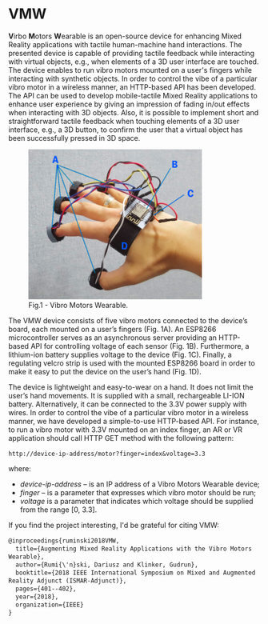 # VMW
**V**irbo **M**otors **W**earable is an open-source device for enhancing Mixed Reality applications with tactile human-machine hand interactions. The presented device is capable of providing tactile feedback while interacting with virtual objects, e.g., when elements of a 3D user interface are touched. The device enables to run vibro motors mounted on a user's fingers while interacting with synthetic objects.
In order to control the vibe of a particular vibro motor in a wireless manner, an HTTP-based API has been developed. 
The API can be used to develop mobile-tactile Mixed Reality applications to enhance user experience by giving an impression of fading in/out effects when interacting with 3D objects. Also, it is possible to implement short and straightforward tactile feedback when touching elements of a 3D user interface, e.g., a 3D button, to confirm the user that a virtual object has been successfully pressed in 3D space.

<figure>
  <img height="300" src="/Publication/Figures/device_blue.png?raw=true">
  <figcaption>Fig.1 - Vibro Motors Wearable.</figcaption>
</figure>

The VMW device consists of five vibro motors connected to the device’s board, each mounted on a user’s fingers (Fig. 1A). An ESP8266 microcontroller serves as an asynchronous server providing an HTTP-based API for controlling voltage of each sensor (Fig. 1B). Furthermore, a lithium-ion battery supplies voltage to the device (Fig. 1C). Finally, a regulating velcro strip is used with the mounted ESP8266 board in order to make it easy to put the device on the user’s hand (Fig. 1D).


The device is lightweight and easy-to-wear on a hand. It does not limit the user’s hand movements. It is supplied with a small, rechargeable LI-ION battery. Alternatively, it can be connected to the 3.3V power supply with wires.
In order to control the vibe of a particular vibro motor in a wireless manner, we have developed a simple-to-use HTTP-based API. For instance, to run a vibro motor with 3.3V mounted on an index finger, an AR or VR application should call HTTP GET method with the following pattern:
```
http://device-ip-address/motor?finger=index&voltage=3.3
```
where:
* *device-ip-address* – is an IP address of a Vibro Motors Wearable device;
* *finger* – is a parameter that expresses which vibro motor should be run;
* *voltage* is a parameter that indicates which voltage should be supplied from the range [0, 3.3].


If you find the project interesting, I'd be grateful for citing VMW: 
```
@inproceedings{ruminski2018VMW,
  title={Augmenting Mixed Reality Applications with the Vibro Motors Wearable},
  author={Rumi{\'n}ski, Dariusz and Klinker, Gudrun},
  booktitle={2018 IEEE International Symposium on Mixed and Augmented Reality Adjunct (ISMAR-Adjunct)},
  pages={401--402},
  year={2018},
  organization={IEEE}
}
```
